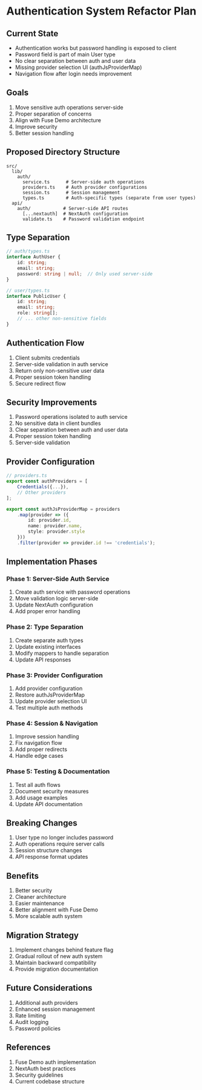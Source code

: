 # Authentication System Refactor Plan

## Current State
- Authentication works but password handling is exposed to client
- Password field is part of main User type
- No clear separation between auth and user data
- Missing provider selection UI (authJsProviderMap)
- Navigation flow after login needs improvement

## Goals
1. Move sensitive auth operations server-side
2. Proper separation of concerns
3. Align with Fuse Demo architecture
4. Improve security
5. Better session handling

## Proposed Directory Structure
```
src/
  lib/
    auth/
      service.ts      # Server-side auth operations
      providers.ts    # Auth provider configurations
      session.ts      # Session management
      types.ts        # Auth-specific types (separate from user types)
  api/
    auth/            # Server-side API routes
      [...nextauth]  # NextAuth configuration
      validate.ts    # Password validation endpoint
```

## Type Separation
```typescript
// auth/types.ts
interface AuthUser {
    id: string;
    email: string;
    password: string | null;  // Only used server-side
}

// user/types.ts
interface PublicUser {
    id: string;
    email: string;
    role: string[];
    // ... other non-sensitive fields
}
```

## Authentication Flow
1. Client submits credentials
2. Server-side validation in auth service
3. Return only non-sensitive user data
4. Proper session token handling
5. Secure redirect flow

## Security Improvements
1. Password operations isolated to auth service
2. No sensitive data in client bundles
3. Clear separation between auth and user data
4. Proper session token handling
5. Server-side validation

## Provider Configuration
```typescript
// providers.ts
export const authProviders = [
    Credentials({...}),
    // Other providers
];

export const authJsProviderMap = providers
    .map(provider => ({
        id: provider.id,
        name: provider.name,
        style: provider.style
    }))
    .filter(provider => provider.id !== 'credentials');
```

## Implementation Phases

### Phase 1: Server-Side Auth Service
1. Create auth service with password operations
2. Move validation logic server-side
3. Update NextAuth configuration
4. Add proper error handling

### Phase 2: Type Separation
1. Create separate auth types
2. Update existing interfaces
3. Modify mappers to handle separation
4. Update API responses

### Phase 3: Provider Configuration
1. Add provider configuration
2. Restore authJsProviderMap
3. Update provider selection UI
4. Test multiple auth methods

### Phase 4: Session & Navigation
1. Improve session handling
2. Fix navigation flow
3. Add proper redirects
4. Handle edge cases

### Phase 5: Testing & Documentation
1. Test all auth flows
2. Document security measures
3. Add usage examples
4. Update API documentation

## Breaking Changes
1. User type no longer includes password
2. Auth operations require server calls
3. Session structure changes
4. API response format updates

## Benefits
1. Better security
2. Cleaner architecture
3. Easier maintenance
4. Better alignment with Fuse Demo
5. More scalable auth system

## Migration Strategy
1. Implement changes behind feature flag
2. Gradual rollout of new auth system
3. Maintain backward compatibility
4. Provide migration documentation

## Future Considerations
1. Additional auth providers
2. Enhanced session management
3. Rate limiting
4. Audit logging
5. Password policies

## References
1. Fuse Demo auth implementation
2. NextAuth best practices
3. Security guidelines
4. Current codebase structure 